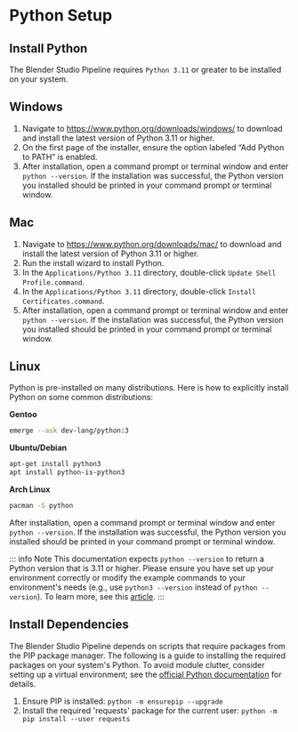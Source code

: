 # Python Setup

## Install Python

The Blender Studio Pipeline requires `Python 3.11` or greater to be installed on your system.

## Windows

1. Navigate to https://www.python.org/downloads/windows/ to download and install the latest version of Python 3.11 or higher.
2. On the first page of the installer, ensure the option labeled “Add Python to PATH” is enabled.
3. After installation, open a command prompt or terminal window and enter `python --version`. If the installation was successful, the Python version you installed should be printed in your command prompt or terminal window.

## Mac

1. Navigate to https://www.python.org/downloads/mac/ to download and install the latest version of Python 3.11 or higher.
2. Run the install wizard to install Python.
3. In the `Applications/Python 3.11` directory, double-click `Update Shell Profile.command`.
4. In the `Applications/Python 3.11` directory, double-click `Install Certificates.command`.
5. After installation, open a command prompt or terminal window and enter `python --version`. If the installation was successful, the Python version you installed should be printed in your command prompt or terminal window.

## Linux

Python is pre-installed on many distributions. Here is how to explicitly install Python on some common distributions:

**Gentoo**
```bash
emerge --ask dev-lang/python:3
```

**Ubuntu/Debian**
```bash
apt-get install python3
apt install python-is-python3 
```

**Arch Linux**
```bash
pacman -S python
```

After installation, open a command prompt or terminal window and enter `python --version`. If the installation was successful, the Python version you installed should be printed in your command prompt or terminal window.

::: info Note 
This documentation expects `python --version` to return a Python version that is 3.11 or higher. Please ensure you have set up your environment correctly or modify the example commands to your environment's needs (e.g., use `python3 --version` instead of `python --version`). To learn more, see this [article](https://stackoverflow.com/questions/64801225/python-or-python3-what-is-the-difference).
:::

## Install Dependencies

The Blender Studio Pipeline depends on scripts that require packages from the PIP package manager. The following is a guide to installing the required packages on your system's Python. To avoid module clutter, consider setting up a virtual environment; see the [official Python documentation](https://docs.python.org/3/library/venv.html) for details.

1. Ensure PIP is installed: `python -m ensurepip --upgrade`
2. Install the required 'requests' package for the current user: `python -m pip install --user requests`